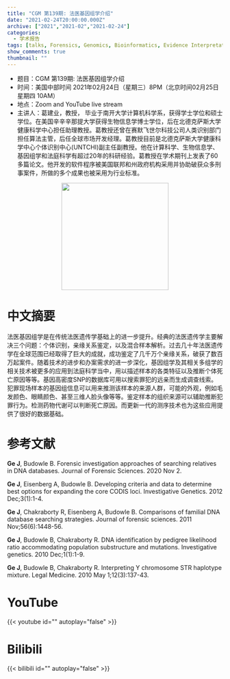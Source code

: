```yaml
---
title: "CGM 第139期: 法医基因组学介绍"
date: "2021-02-24T20:00:00.000Z"
archive: ["2021","2021-02","2021-02-24"]
categories:
  - 学术报告
tags: [talks, Forensics, Genomics, Bioinformatics, Evidence Interpretation]
show_comments: true
thumbnail: ""
---
```


- 题目：CGM 第139期: 法医基因组学介绍
- 时间：美国中部时间 2021年02月24日（星期三）8PM（北京时间02月25日 星期四 10AM）
- 地点：Zoom and YouTube live stream
- 主讲人：葛建业，教授， 毕业于南开大学计算机科学系，获得学士学位和硕士学位。在美国辛辛辛那提大学获得生物信息学博士学位，后在北德克萨斯大学健康科学中心担任助理教授。葛教授还曾在赛默飞世尔科技公司人类识别部门担任算法主管，后任全球市场开发经理。葛教授目前是北德克萨斯大学健康科学中心个体识别中心(UNTCHI)副主任副教授。他在计算科学、生物信息学、基因组学和法庭科学有超过20年的科研经验。葛教授在学术期刊上发表了60多篇论文。他开发的软件程序被美国联邦和州政府机构采用并协助破获众多刑事案件，所做的多个成果也被采用为行业标准。

<div align="center">
<img src="https://i.loli.net/2021/02/24/yqhmiZHDKcjOlgu.jpg" height=250>
</div>

# 中文摘要

法医基因组学是在传统法医遗传学基础上的进一步提升。经典的法医遗传学主要解决三个问题：个体识别，亲缘关系鉴定，以及混合样本解析。过去几十年法医遗传学在全球范围已经取得了巨大的成就，成功鉴定了几千万个亲缘关系，破获了数百万起案件。随着技术的进步和办案需求的进一步深化，基因组学及其相关多组学的相关技术被更多的应用到法庭科学当中，用以描述样本的各类特征以及推断个体死亡原因等等。基因高密度SNP的数据库可用以搜索罪犯的远亲而生成调查线索。犯罪现场样本的基因组信息可以用来推测该样本的来源人群，可能的外观，例如毛发颜色、眼睛颜色、甚至三维人脸头像等等。鉴定样本的组织来源可以辅助推断犯罪行为。检测药物代谢可以判断死亡原因。而更新一代的测序技术也为这些应用提供了很好的数据基础。

# 参考文献

**Ge J**, Budowle B. Forensic investigation approaches of searching relatives in DNA databases. Journal of Forensic Sciences. 2020 Nov 2.

**Ge J**, Eisenberg A, Budowle B. Developing criteria and data to determine best options for expanding the core CODIS loci. Investigative Genetics. 2012 Dec;3(1):1-4.

**Ge J**, Chakraborty R, Eisenberg A, Budowle B. Comparisons of familial DNA database searching strategies. Journal of forensic sciences. 2011 Nov;56(6):1448-56. 

**Ge J**, Budowle B, Chakraborty R. DNA identification by pedigree likelihood ratio accommodating population substructure and mutations. Investigative genetics. 2010 Dec;1(1):1-9.

**Ge J**, Budowle B, Chakraborty R. Interpreting Y chromosome STR haplotype mixture. Legal Medicine. 2010 May 1;12(3):137-43.

# YouTube

{{< youtube id="" autoplay="false" >}}

# Bilibili

{{< bilibili id="" autoplay="false" >}}

